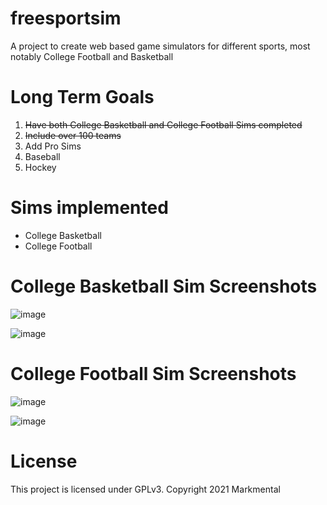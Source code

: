 # freesportsim
A project to create web based game simulators for different sports, most notably College Football and Basketball

# Long Term Goals
<ol>
  <li><s>Have both College Basketball and College Football Sims completed</s></li>
  <li><s>Include over 100 teams</s></li> 
  <li> Add Pro Sims</li>
  <li> Baseball</li>
  <li> Hockey</li>
</ol>

# Sims implemented
<ul>
  <li>College Basketball</li>
  <li>College Football</li> 
</ul>

# College Basketball Sim Screenshots
![image](https://i.imgur.com/sTfztCg.png)

![image](https://i.imgur.com/G2Za069.png)

# College Football Sim Screenshots
![image](https://i.imgur.com/9azvdOa.png)                                                                      

![image](https://i.imgur.com/NTW9n9W.png)                                                                      


# License
This project is licensed under GPLv3. Copyright 2021 Markmental

